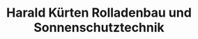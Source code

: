 ---
title: "Harald Kürten Rolladenbau und Sonnenschutztechnik"
url: /freiburg-im-breisgau/harald-kuerten-rolladenbau-und-sonnenschutztechnik/
shop: Jalousien
---